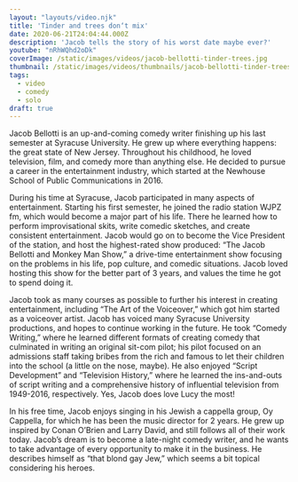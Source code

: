 ```yaml
---
layout: "layouts/video.njk"
title: 'Tinder and trees don‘t mix'
date: 2020-06-21T24:04:44.000Z
description: 'Jacob tells the story of his worst date maybe ever?'
youtube: "nRhWQhd2oDk"
coverImage: /static/images/videos/jacob-bellotti-tinder-trees.jpg
thumbnail: /static/images/videos/thumbnails/jacob-bellotti-tinder-trees_tn.jpg
tags:
  - video
  - comedy
  - solo
draft: true  
---
```

Jacob Bellotti is an up-and-coming comedy writer finishing up his last semester at Syracuse University. He grew up where everything happens: the great state of New Jersey. Throughout his childhood, he loved television, film, and comedy more than anything else. He decided to pursue a career in the entertainment industry, which started at the Newhouse School of Public Communications in 2016.

During his time at Syracuse, Jacob participated in many aspects of entertainment. Starting his first semester, he joined the radio station WJPZ fm, which would become a major part of his life. There he learned how to perform improvisational skits, write comedic sketches, and create consistent entertainment. Jacob would go on to become the Vice President of the station, and host the highest-rated show produced: “The Jacob Bellotti and Monkey Man Show,” a drive-time entertainment show focusing on the problems in his life, pop culture, and comedic situations. Jacob loved hosting this show for the better part of 3 years, and values the time he got to spend doing it.

Jacob took as many courses as possible to further his interest in creating entertainment, including “The Art of the Voiceover,” which got him started as a voiceover artist. Jacob has voiced many Syracuse University productions, and hopes to continue working in the future. He took “Comedy Writing,” where he learned different formats of creating comedy that culminated in writing an original sit-com pilot; his pilot focused on an admissions staff taking bribes from the rich and famous to let their children into the school (a little on the nose, maybe). He also enjoyed “Script Development” and “Television History,” where he learned the ins-and-outs of script writing and a comprehensive history of influential television from 1949-2016, respectively. Yes, Jacob does love Lucy the most!

In his free time, Jacob enjoys singing in his Jewish a cappella group, Oy Cappella, for which he has been the music director for 2 years. He grew up inspired by Conan O’Brien and Larry David, and still follows all of their work today. Jacob’s dream is to become a late-night comedy writer, and he wants to take advantage of every opportunity to make it in the business. He describes himself as “that blond gay Jew,” which seems a bit topical considering his heroes.
